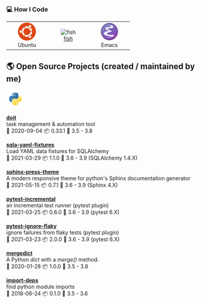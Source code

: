 ### 💻 How I Code

<table>
  <tr>
    <td align="center" width="96">
      <img src="https://raw.githubusercontent.com/github/explore/80688e429a7d4ef2fca1e82350fe8e3517d3494d/topics/ubuntu/ubuntu.png" width="48" height="48" alt="Ubuntu" /><br/>
      Ubuntu
    </td>
    <td align="center" width="96">
     <img src="https://fishshell.com/assets/img/Terminal_Logo2_CRT_Flat.png" width="48" height="48" alt="fish" /><br/>
     <a href="https://github.com/fish-shell/fish-shell">fish</a>
    </td>
    <td align="center" width="96">
      <img src="https://raw.githubusercontent.com/github/explore/80688e429a7d4ef2fca1e82350fe8e3517d3494d/topics/emacs/emacs.png" width="48" height="48" alt="Emacs" /><br/>
      Emacs
    </td>
  </tr>
</table>

<!-- <img src="" width="48" height="48" alt="" /> -->

## 🌎 Open Source Projects (created / maintained by me)

<img src="https://raw.githubusercontent.com/github/explore/80688e429a7d4ef2fca1e82350fe8e3517d3494d/topics/python/python.png" width="48" height="48" alt="Python" />

[**doit**](https://github.com/pydoit/doit)<br/>
task management & automation tool <br/>
📆 2020-09-04  📦 0.33.1  🐍 3.5 - 3.8

[**sqla-yaml-fixtures**](https://github.com/schettino72/sqla_yaml_fixtures)<br/>
Load YAML data fixtures for SQLAlchemy  <br/>
📆 2021-03-29  📦 1.1.0  🐍 3.6 - 3.9 (SQLAlchemy 1.4.X)

[**sphinx-press-theme**](https://github.com/schettino72/sphinx_press_theme) <br/>
A modern responsive theme for python's Sphinx documentation generator <br/>
📆 2021-05-15  📦 0.7.1  🐍 3.6 - 3.9 (Sphinx 4.X)

[**pytest-incremental**](https://github.com/pytest-dev/pytest-incremental) <br/>
an incremental test runner (pytest plugin) <br/>
📆 2021-03-25  📦 0.6.0  🐍 3.6 - 3.9 (pytest 6.X) 

[**pytest-ignore-flaky**](https://github.com/schettino72/pytest-ignore-flaky) <br/>
ignore failures from flaky tests (pytest plugin) <br/>
📆 2021-03-23  📦 2.0.0  🐍 3.6 - 3.9 (pytest 6.X)

[**mergedict**](https://github.com/schettino72/mergedict) <br/>
A Python *dict* with a *merge()* method.<br/>
📆 2020-01-28  📦 1.0.0  🐍 3.5 - 3.8

[**import-deps**](https://github.com/schettino72/import-deps) <br/>
find python module imports <br/>
📆 2018-06-24  📦 0.1.0  🐍 3.5 - 3.6



<!--

**schettino72/schettino72** is a ✨ _special_ ✨ repository because its `README.md` (this file) appears on your GitHub profile.

Here are some ideas to get you started:

- 🔭 I’m currently working on ...
- 🌱 I’m currently learning ...
- 👯 I’m looking to collaborate on ...
- 🤔 I’m looking for help with ...
- 💬 Ask me about ...
- 📫 How to reach me: ...
- 😄 Pronouns: ...
- ⚡ Fun fact: ...
-->
